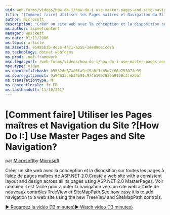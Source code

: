 ```yaml
---
uid: web-forms/videos/how-do-i/how-do-i-use-master-pages-and-site-navigation
title: "[Comment faire] Utiliser les Pages maîtres et Navigation du Site ? | Microsoft Docs"
author: microsoft
description: "Créer un site web avec la conception et la disposition sur toutes les pages à l’aide de pages maîtres de ASP.NET 2.0. Voir combien il est facile pour ajouter la navigation vers un site web..."
ms.author: aspnetcontent
manager: wpickett
ms.date: 01/11/2006
ms.topic: article
ms.assetid: e598bb3b-4e2e-4a71-a255-3ee89061ce7a
ms.technology: dotnet-webforms
ms.prod: .net-framework
msc.legacyurl: /web-forms/videos/how-do-i/how-do-i-use-master-pages-and-site-navigation
msc.type: video
ms.openlocfilehash: b9532de57a06fa9ef5a0f1cb5d7f66a75307fe99
ms.sourcegitcommit: 9a9483aceb34591c97451997036a9120c3fe2baf
ms.translationtype: MT
ms.contentlocale: fr-FR
ms.lasthandoff: 11/10/2017
---
```

<a name="how-do-i-use-master-pages-and-site-navigation"></a><span data-ttu-id="978e3-105">[Comment faire] Utiliser les Pages maîtres et Navigation du Site ?</span><span class="sxs-lookup"><span data-stu-id="978e3-105">[How Do I:] Use Master Pages and Site Navigation?</span></span>
====================
<span data-ttu-id="978e3-106">par [Microsoft](https://github.com/microsoft)</span><span class="sxs-lookup"><span data-stu-id="978e3-106">by [Microsoft](https://github.com/microsoft)</span></span>

<span data-ttu-id="978e3-107">Créer un site web avec la conception et la disposition sur toutes les pages à l’aide de pages maîtres de ASP.NET 2.0.</span><span class="sxs-lookup"><span data-stu-id="978e3-107">Create a web site with a consistent layout and design across all its pages using ASP.NET 2.0 MasterPages.</span></span> <span data-ttu-id="978e3-108">Voir combien il est facile pour ajouter la navigation vers un site web à l’aide de nouveaux contrôles TreeView et SiteMapPath.</span><span class="sxs-lookup"><span data-stu-id="978e3-108">See how easy it is to add navigation to a web site using the new TreeView and SiteMapPath controls.</span></span>

[<span data-ttu-id="978e3-109">&#9654; Regardez la vidéo (13 minutes)</span><span class="sxs-lookup"><span data-stu-id="978e3-109">&#9654; Watch video (13 minutes)</span></span>](https://channel9.msdn.com/Blogs/ASP-NET-Site-Videos/how-do-i-use-master-pages-and-site-navigation)
